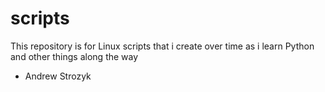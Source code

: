 # scripts
This repository is for Linux scripts that i create over time as i learn Python and other things along the way

 - Andrew Strozyk

